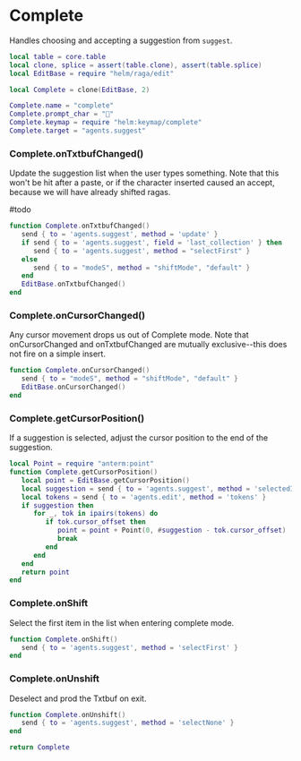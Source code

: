 # Complete

Handles choosing and accepting a suggestion from `suggest`\.

```lua
local table = core.table
local clone, splice = assert(table.clone), assert(table.splice)
local EditBase = require "helm/raga/edit"

local Complete = clone(EditBase, 2)

Complete.name = "complete"
Complete.prompt_char = "💬"
Complete.keymap = require "helm:keymap/complete"
Complete.target = "agents.suggest"
```


### Complete\.onTxtbufChanged\(\)

Update the suggestion list when the user types something\. Note that this won't
be hit after a paste, or if the character inserted caused an accept, because
we will have already shifted ragas\.

\#todo

```lua
function Complete.onTxtbufChanged()
   send { to = 'agents.suggest', method = 'update' }
   if send { to = 'agents.suggest', field = 'last_collection' } then
      send { to = 'agents.suggest', method = "selectFirst" }
   else
      send { to = "modeS", method = "shiftMode", "default" }
   end
   EditBase.onTxtbufChanged()
end
```


### Complete\.onCursorChanged\(\)

Any cursor movement drops us out of Complete mode\. Note that
onCursorChanged and onTxtbufChanged are mutually exclusive\-\-this does not
fire on a simple insert\.

```lua
function Complete.onCursorChanged()
   send { to = "modeS", method = "shiftMode", "default" }
   EditBase.onCursorChanged()
end
```


### Complete\.getCursorPosition\(\)

If a suggestion is selected, adjust the cursor position
to the end of the suggestion\.

```lua
local Point = require "anterm:point"
function Complete.getCursorPosition()
   local point = EditBase.getCursorPosition()
   local suggestion = send { to = 'agents.suggest', method = 'selectedItem' }
   local tokens = send { to = 'agents.edit', method = 'tokens' }
   if suggestion then
      for _, tok in ipairs(tokens) do
         if tok.cursor_offset then
            point = point + Point(0, #suggestion - tok.cursor_offset)
            break
         end
      end
   end
   return point
end
```


### Complete\.onShift

Select the first item in the list when entering complete mode\.

```lua
function Complete.onShift()
   send { to = 'agents.suggest', method = 'selectFirst' }
end
```


### Complete\.onUnshift

Deselect and prod the Txtbuf on exit\.

```lua
function Complete.onUnshift()
   send { to = 'agents.suggest', method = 'selectNone' }
end
```

```lua
return Complete
```
